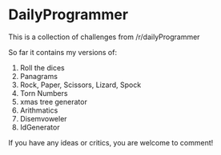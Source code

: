 DailyProgrammer
===============

This is a collection of challenges from /r/dailyProgrammer

So far it contains my versions of:


1. Roll the dices
2. Panagrams
3. Rock, Paper, Scissors, Lizard, Spock
4. Torn Numbers
5. xmas tree generator
6. Arithmatics
7. Disemvoweler
8. IdGenerator


If you have any ideas or critics, you are welcome to comment!
